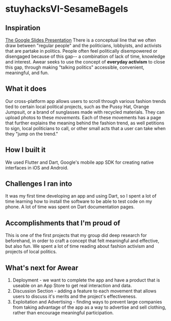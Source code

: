 # stuyhacksVI-SesameBagels

## Inspiration
[The Google Slides Presentation](https://docs.google.com/presentation/d/15dNuSjVEyI6_EFuZF-LDctQIQaaTTXMx5yvhgx5OOLQ/edit?usp=sharing)
There is a conceptual line that we often draw between "regular people" and the politicians, lobbyists, and activists that are partake in politics. People often feel politically disempowered or disengaged because of this gap-- a combination of lack of time, knowledge and interest. Awear seeks to use the concept of **everyday activism** to close this gap, through making "talking politics" accessible, convenient, meaningful, and fun.

## What it does
Our cross-platform app allows users to scroll through various fashion trends tied to certain local political projects, such as the Pussy Hat, Orange Jumpsuit, or a brand of sunglasses made with recycled materials. They can upload photos to these *movements.* Each of these movements has a page that further explains the meaning behind the fashion trend, as well petitions to sign, local politicians to call, or other small acts that a user can take when they "jump on the trend."

## How I built it
We used Flutter and Dart, Google's mobile app SDK for creating native interfaces in iOS and Android.

## Challenges I ran into
It was my first time developing an app and using Dart, so I spent a lot of time learning how to install the software to be able to test code on my phone. A lot of time was spent on Dart documentation pages.

## Accomplishments that I'm proud of
This is one of the first projects that my group did deep research for beforehand, in order to craft a concept that felt meaningful and effective, but also fun. We spent a lot of time reading about fashion activism and projects of local politics.

## What's next for Awear
1. Deployment - we want to complete the app and have a product that is useable on an App Store to get real interaction and data. 
2. Discussion Section - adding a feature to each movement that allows users to discuss it's merits and the project's effectiveness.
3. Exploitation and Advertising - finding ways to prevent large companies from taking advantage of the app as a way to advertise and sell clothing, rather than encourage meaningful participation.
